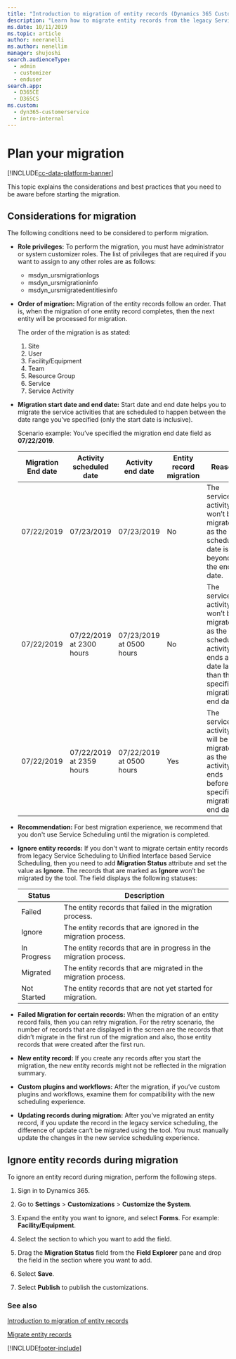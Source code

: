 ```yaml
---
title: "Introduction to migration of entity records (Dynamics 365 Customer Service) | MicrosoftDocs"
description: "Learn how to migrate entity records from the legacy Service Scheduling to the Unified Interface Service Scheduling in Dynamics 365 Customer Service"
ms.date: 10/11/2019
ms.topic: article
author: neeranelli
ms.author: nenellim
manager: shujoshi
search.audienceType: 
  - admin
  - customizer
  - enduser
search.app: 
  - D365CE
  - D365CS
ms.custom: 
  - dyn365-customerservice
  - intro-internal
---
```


# Plan your migration

[!INCLUDE[cc-data-platform-banner](../includes/cc-data-platform-banner.md)]

This topic explains the considerations and best practices that you need to be aware before starting the migration.

## Considerations for migration

The following conditions need to be considered to perform migration.

- **Role privileges:** To perform the migration, you must have administrator or system customizer roles. The list of privileges that are required if you want to assign to any other roles are as follows:
    - msdyn_ursmigrationlogs
    - msdyn_ursmigrationinfo
    - msdyn_ursmigratedentitiesinfo

- **Order of migration:** Migration of the entity records follow an order. That is, when the migration of one entity record completes, then the next entity will be processed for migration.

    The order of the migration is as stated:
    1. Site
    2. User
    3. Facility/Equipment
    4. Team
    5. Resource Group
    6. Service
    7. Service Activity

- **Migration start date and end date:** Start date and end date helps you to migrate the service activities that are scheduled to happen between the date range you’ve specified (only the start date is inclusive).

    Scenario example: You’ve specified the migration end date field as **07/22/2019**.

    | Migration End date | Activity scheduled date | Activity end date | Entity record migration | Reason |
    |----------|----------|----------|---------|------------------------------------|
    | 07/22/2019 | 07/23/2019 | 07/23/2019| No | The service activity won’t be migrated as the scheduled date is beyond the end date. |
    | 07/22/2019 | 07/22/2019 at 2300 hours | 07/23/2019 at 0500 hours | No | The service activity won’t be migrated as the scheduled activity ends at a date later than the specified migration end date. |
    | 07/22/2019 | 07/22/2019 at 2359 hours | 07/22/2019 at 0500 hours | Yes | The service activity will be migrated as the activity ends before the specified migration end date. |

- **Recommendation:** For best migration experience, we recommend that you don't use Service Scheduling until the migration is completed.

- **Ignore entity records:** If you don't want to migrate certain entity records from legacy Service Scheduling to Unified Interface based Service Scheduling, then you need to add **Migration Status** attribute and set the value as **Ignore**. The records that are marked as **Ignore** won’t be migrated by the tool. The field displays the following statuses:

    | Status | Description |
    |----------------|----------------------------------------------|
    | Failed | The entity records that failed in the migration process. |
    | Ignore | The entity records that are ignored in the migration process. |
    | In Progress | The entity records that are in progress in the migration process. |
    | Migrated | The entity records that are migrated in the migration process. |
    | Not Started | The entity records that are not yet started for migration. |

- **Failed Migration for certain records:** When the migration of an entity record fails, then you can retry migration. For the retry scenario, the number of records that are displayed in the screen are the records that didn’t migrate in the first run of the migration and also, those entity records that were created after the first run.

- **New entity record:** If you create any records after you start the migration, the new entity records might not be reflected in the migration summary.

- **Custom plugins and workflows:** After the migration, if you’ve custom plugins and workflows, examine them for compatibility with the new scheduling experience.

- **Updating records during migration:** After you’ve migrated an entity record, if you update the record in the legacy service scheduling, the difference of update can’t be migrated using the tool. You must manually update the changes in the new service scheduling experience.

## Ignore entity records during migration

To ignore an entity record during migration, perform the following steps.

1. Sign in to Dynamics 365.

2. Go to **Settings** > **Customizations** > **Customize the System**.

3. Expand the entity you want to ignore, and select **Forms**. For example: **Facility/Equipment**.

4. Select the section to which you want to add the field.

5. Drag the **Migration Status** field from the **Field Explorer** pane and drop the field in the section where you want to add.

6. Select **Save**.

7. Select **Publish** to publish the customizations.

### See also

[Introduction to migration of entity records](introduction-migration-entity-records.md)

[Migrate entity records](migrate-entity-records.md)


[!INCLUDE[footer-include](../includes/footer-banner.md)]

